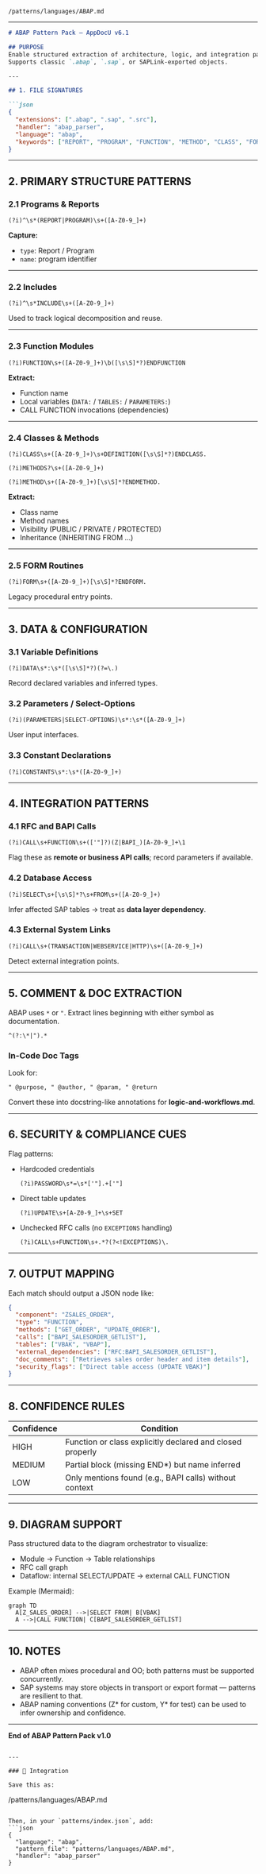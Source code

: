 ```
/patterns/languages/ABAP.md
```

---

````markdown
# ABAP Pattern Pack — AppDocU v6.1

## PURPOSE
Enable structured extraction of architecture, logic, and integration patterns from ABAP repositories or exported source files.  
Supports classic `.abap`, `.sap`, or SAPLink-exported objects.

---

## 1. FILE SIGNATURES

```json
{
  "extensions": [".abap", ".sap", ".src"],
  "handler": "abap_parser",
  "language": "abap",
  "keywords": ["REPORT", "PROGRAM", "FUNCTION", "METHOD", "CLASS", "FORM", "SELECT"]
}
````

---

## 2. PRIMARY STRUCTURE PATTERNS

### 2.1 Programs & Reports

```regex
(?i)^\s*(REPORT|PROGRAM)\s+([A-Z0-9_]+)
```

**Capture:**

* `type`: Report / Program
* `name`: program identifier

---

### 2.2 Includes

```regex
(?i)^\s*INCLUDE\s+([A-Z0-9_]+)
```

Used to track logical decomposition and reuse.

---

### 2.3 Function Modules

```regex
(?i)FUNCTION\s+([A-Z0-9_]+)\b([\s\S]*?)ENDFUNCTION
```

**Extract:**

* Function name
* Local variables (`DATA:` / `TABLES:` / `PARAMETERS:`)
* CALL FUNCTION invocations (dependencies)

---

### 2.4 Classes & Methods

```regex
(?i)CLASS\s+([A-Z0-9_]+)\s+DEFINITION([\s\S]*?)ENDCLASS.
```

```regex
(?i)METHODS?\s+([A-Z0-9_]+)
```

```regex
(?i)METHOD\s+([A-Z0-9_]+)[\s\S]*?ENDMETHOD.
```

**Extract:**

* Class name
* Method names
* Visibility (PUBLIC / PRIVATE / PROTECTED)
* Inheritance (INHERITING FROM …)

---

### 2.5 FORM Routines

```regex
(?i)FORM\s+([A-Z0-9_]+)[\s\S]*?ENDFORM.
```

Legacy procedural entry points.

---

## 3. DATA & CONFIGURATION

### 3.1 Variable Definitions

```regex
(?i)DATA\s*:\s*([\s\S]*?)(?=\.)
```

Record declared variables and inferred types.

### 3.2 Parameters / Select-Options

```regex
(?i)(PARAMETERS|SELECT-OPTIONS)\s*:\s*([A-Z0-9_]+)
```

User input interfaces.

### 3.3 Constant Declarations

```regex
(?i)CONSTANTS\s*:\s*([A-Z0-9_]+)
```

---

## 4. INTEGRATION PATTERNS

### 4.1 RFC and BAPI Calls

```regex
(?i)CALL\s+FUNCTION\s+(['"]?)(Z|BAPI_)[A-Z0-9_]+\1
```

Flag these as **remote or business API calls**; record parameters if available.

### 4.2 Database Access

```regex
(?i)SELECT\s+[\s\S]*?\s+FROM\s+([A-Z0-9_]+)
```

Infer affected SAP tables → treat as **data layer dependency**.

### 4.3 External System Links

```regex
(?i)CALL\s+(TRANSACTION|WEBSERVICE|HTTP)\s+([A-Z0-9_]+)
```

Detect external integration points.

---

## 5. COMMENT & DOC EXTRACTION

ABAP uses `*` or `"`.
Extract lines beginning with either symbol as documentation.

```regex
^(?:\*|").*
```

### In-Code Doc Tags

Look for:

```
" @purpose, " @author, " @param, " @return
```

Convert these into docstring-like annotations for **logic-and-workflows.md**.

---

## 6. SECURITY & COMPLIANCE CUES

Flag patterns:

* Hardcoded credentials

  ```regex
  (?i)PASSWORD\s*=\s*['"].+['"]
  ```
* Direct table updates

  ```regex
  (?i)UPDATE\s+[A-Z0-9_]+\s+SET
  ```
* Unchecked RFC calls (no `EXCEPTIONS` handling)

  ```regex
  (?i)CALL\s+FUNCTION\s+.*?(?<!EXCEPTIONS)\.
  ```

---

## 7. OUTPUT MAPPING

Each match should output a JSON node like:

```json
{
  "component": "ZSALES_ORDER",
  "type": "FUNCTION",
  "methods": ["GET_ORDER", "UPDATE_ORDER"],
  "calls": ["BAPI_SALESORDER_GETLIST"],
  "tables": ["VBAK", "VBAP"],
  "external_dependencies": ["RFC:BAPI_SALESORDER_GETLIST"],
  "doc_comments": ["Retrieves sales order header and item details"],
  "security_flags": ["Direct table access (UPDATE VBAK)"]
}
```

---

## 8. CONFIDENCE RULES

| Confidence | Condition                                                 |
| ---------- | --------------------------------------------------------- |
| HIGH       | Function or class explicitly declared and closed properly |
| MEDIUM     | Partial block (missing END*) but name inferred            |
| LOW        | Only mentions found (e.g., BAPI calls) without context    |

---

## 9. DIAGRAM SUPPORT

Pass structured data to the diagram orchestrator to visualize:

* Module → Function → Table relationships
* RFC call graph
* Dataflow: internal SELECT/UPDATE → external CALL FUNCTION

Example (Mermaid):

```mermaid
graph TD
  A[Z_SALES_ORDER] -->|SELECT FROM| B[VBAK]
  A -->|CALL FUNCTION| C[BAPI_SALESORDER_GETLIST]
```

---

## 10. NOTES

* ABAP often mixes procedural and OO; both patterns must be supported concurrently.
* SAP systems may store objects in transport or export format — patterns are resilient to that.
* ABAP naming conventions (Z* for custom, Y* for test) can be used to infer ownership and confidence.

---

**End of ABAP Pattern Pack v1.0**

```

---

### 📂 Integration

Save this as:
```

/patterns/languages/ABAP.md

````

Then, in your `patterns/index.json`, add:
```json
{
  "language": "abap",
  "pattern_file": "patterns/languages/ABAP.md",
  "handler": "abap_parser"
}
````


